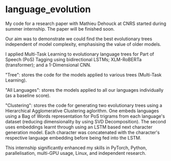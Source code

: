 # language_evolution

My code for a research paper with Mathieu Dehouck at CNRS started during summer internship. The paper will be finished soon.

Our aim was to demonstrate we could find the best evolutionary trees independent of model complexity, emphasising the value of older models.

I applied Multi-Task Learning to evolutionary language trees for Part of Speech (PoS) Tagging using bidirectional LSTMs; XLM-RoBERTa (transformer); and a 1-Dimensional CNN.

"Tree": stores the code for the models applied to various trees (Multi-Task Learning).

"All Languages": stores the models applied to all our languages individually (as a baseline score).

"Clustering": stores the code for generating two evolutionary trees using a Hierarchical Agglomerative Clustering aglorithm. One embeds languages using a Bag of Words representation for PoS trigrams from each language's dataset (reducing dimensionality by using SVD Decomposition). The second uses embeddings learnt through using an LSTM based next character generation model. Each character was concatenated with the character's respective language embedding before being fed into the LSTM. 

This internship significantly enhanced my skills in PyTorch, Python, parallelisation, multi-GPU usage, Linux, and independent research.

